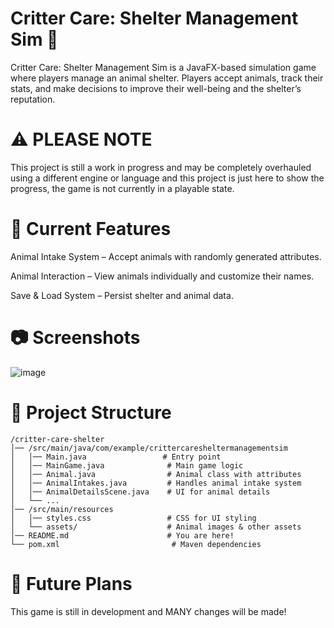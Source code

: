 # Critter Care: Shelter Management Sim 🐾

Critter Care: Shelter Management Sim is a JavaFX-based simulation game where players manage an animal shelter. Players accept animals, track their stats, and make decisions to improve their well-being and the shelter’s reputation.
# ⚠️ PLEASE NOTE
This project is still a work in progress and may be completely overhauled using a different engine or language and this project is just here to show the progress, the game is not currently in a playable state.

# 🚀 Current Features

Animal Intake System – Accept animals with randomly generated attributes.

Animal Interaction – View animals individually and customize their names.

Save & Load System – Persist shelter and animal data.

# 📷 Screenshots
![image](https://github.com/user-attachments/assets/85f71655-f7e6-4439-984a-494b6083223a)

# 🔧 Project Structure
```
/critter-care-shelter
│── /src/main/java/com/example/crittercaresheltermanagementsim
│   │── Main.java                 # Entry point
│   │── MainGame.java              # Main game logic
│   │── Animal.java                # Animal class with attributes
│   │── AnimalIntakes.java         # Handles animal intake system
│   │── AnimalDetailsScene.java    # UI for animal details
│   └── ...
│── /src/main/resources
│   │── styles.css                 # CSS for UI styling
│   └── assets/                    # Animal images & other assets
│── README.md                      # You are here!
└── pom.xml                         # Maven dependencies
```

# 🔮 Future Plans

This game is still in development and MANY changes will be made!

